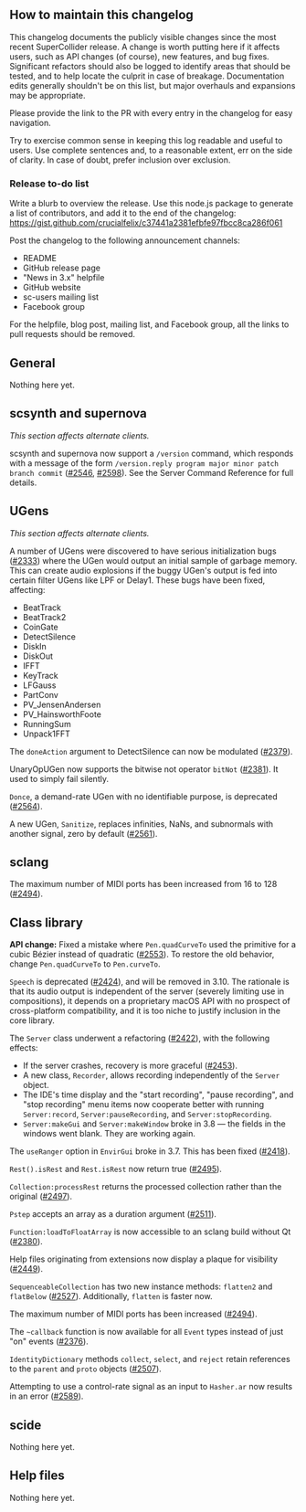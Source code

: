 ## How to maintain this changelog ##

This changelog documents the publicly visible changes since the most recent SuperCollider release. A change is worth putting here if it affects users, such as API changes (of course), new features, and bug fixes. Significant refactors should also be logged to identify areas that should be tested, and to help locate the culprit in case of breakage. Documentation edits generally shouldn't be on this list, but major overhauls and expansions may be appropriate.

Please provide the link to the PR with every entry in the changelog for easy navigation.

Try to exercise common sense in keeping this log readable and useful to users. Use complete sentences and, to a reasonable extent, err on the side of clarity. In case of doubt, prefer inclusion over exclusion.

### Release to-do list ###

Write a blurb to overview the release. Use this node.js package to generate a list of contributors, and add it to the end of the changelog: https://gist.github.com/crucialfelix/c37441a2381efbfe97fbcc8ca286f061

Post the changelog to the following announcement channels:

- README
- GitHub release page
- "News in 3.x" helpfile
- GitHub website
- sc-users mailing list
- Facebook group

For the helpfile, blog post, mailing list, and Facebook group, all the links to pull requests should be removed.

## General ##

Nothing here yet.

## scsynth and supernova ##

*This section affects alternate clients.*

scsynth and supernova now support a `/version` command, which responds with a message of the form `/version.reply program major minor patch branch commit` ([#2546](https://github.com/supercollider/supercollider/pull/2546), [#2598](https://github.com/supercollider/supercollider/pull/2598)). See the Server Command Reference for full details.

## UGens ##

*This section affects alternate clients.*

A number of UGens were discovered to have serious initialization bugs ([#2333](https://github.com/supercollider/supercollider/issues/2333)) where the UGen would output an initial sample of garbage memory. This can create audio explosions if the buggy UGen's output is fed into certain filter UGens like LPF or Delay1. These bugs have been fixed, affecting:

- BeatTrack
- BeatTrack2
- CoinGate
- DetectSilence
- DiskIn
- DiskOut
- IFFT
- KeyTrack
- LFGauss
- PartConv
- PV_JensenAndersen
- PV_HainsworthFoote
- RunningSum
- Unpack1FFT

The `doneAction` argument to DetectSilence can now be modulated ([#2379](https://github.com/supercollider/supercollider/pull/2379)).

UnaryOpUGen now supports the bitwise not operator `bitNot` ([#2381](https://github.com/supercollider/supercollider/pull/2381)). It used to simply fail silently.

`Donce`, a demand-rate UGen with no identifiable purpose, is deprecated ([#2564](https://github.com/supercollider/supercollider/pull/2562)).

A new UGen, `Sanitize`, replaces infinities, NaNs, and subnormals with another signal, zero by default ([#2561](https://github.com/supercollider/supercollider/pull/2561)).

## sclang ##

The maximum number of MIDI ports has been increased from 16 to 128 ([#2494](https://github.com/supercollider/supercollider/pull/2494)).

## Class library ##

**API change:** Fixed a mistake where `Pen.quadCurveTo` used the primitive for a cubic Bézier instead of quadratic ([#2553](https://github.com/supercollider/supercollider/pull/2553)). To restore the old behavior, change `Pen.quadCurveTo` to `Pen.curveTo`.

`Speech` is deprecated ([#2424](https://github.com/supercollider/supercollider/pull/2424)), and will be removed in 3.10. The rationale is that its audio output is independent of the server (severely limiting use in compositions), it depends on a proprietary macOS API with no prospect of cross-platform compatibility, and it is too niche to justify inclusion in the core library.

The `Server` class underwent a refactoring ([#2422](https://github.com/supercollider/supercollider/pull/2422)), with the following effects:

- If the server crashes, recovery is more graceful ([#2453](https://github.com/supercollider/supercollider/pull/2453)).
- A new class, `Recorder`, allows recording independently of the `Server` object.
- The IDE's time display and the "start recording", "pause recording", and "stop recording" menu items now cooperate better with running `Server:record`, `Server:pauseRecording`, and `Server:stopRecording`.
- `Server:makeGui` and `Server:makeWindow` broke in 3.8 — the fields in the windows went blank. They are working again.

The `useRanger` option in `EnvirGui` broke in 3.7. This has been fixed ([#2418](https://github.com/supercollider/supercollider/pull/2418)).

`Rest().isRest` and `Rest.isRest` now return true ([#2495](https://github.com/supercollider/supercollider/pull/2495)).

`Collection:processRest` returns the processed collection rather than the original ([#2497](https://github.com/supercollider/supercollider/pull/2497)).

`Pstep` accepts an array as a duration argument ([#2511](https://github.com/supercollider/supercollider/pull/2511)).

`Function:loadToFloatArray` is now accessible to an sclang build without Qt ([#2380](https://github.com/supercollider/supercollider/pull/2380)).

Help files originating from extensions now display a plaque for visibility ([#2449](https://github.com/supercollider/supercollider/pull/2449)).

`SequenceableCollection` has two new instance methods: `flatten2` and `flatBelow` ([#2527](https://github.com/supercollider/supercollider/pull/2527)). Additionally, `flatten` is faster now.

The maximum number of MIDI ports has been increased ([#2494](https://github.com/supercollider/supercollider/pull/2494)).

The `~callback` function is now available for all `Event` types instead of just "on" events ([#2376](https://github.com/supercollider/supercollider/pull/2376)).

`IdentityDictionary` methods `collect`, `select`, and `reject` retain references to the `parent` and `proto` objects ([#2507](https://github.com/supercollider/supercollider/pull/2507)).

Attempting to use a control-rate signal as an input to `Hasher.ar` now results in an error ([#2589](https://github.com/supercollider/supercollider/pull/2589)).

## scide ##

Nothing here yet.

## Help files ##

Nothing here yet.